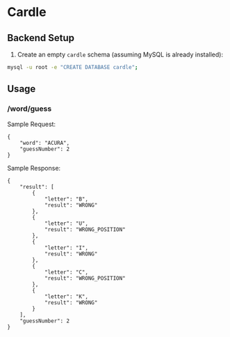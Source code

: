 # Cardle

## Backend Setup
1. Create an empty `cardle` schema (assuming MySQL is already installed):

```sh
mysql -u root -e "CREATE DATABASE cardle";
```


## Usage

### /word/guess
Sample Request:
```
{
    "word": "ACURA",
    "guessNumber": 2
}
```

Sample Response:
```
{
    "result": [
        {
            "letter": "B",
            "result": "WRONG"
        },
        {
            "letter": "U",
            "result": "WRONG_POSITION"
        },
        {
            "letter": "I",
            "result": "WRONG"
        },
        {
            "letter": "C",
            "result": "WRONG_POSITION"
        },
        {
            "letter": "K",
            "result": "WRONG"
        }
    ],
    "guessNumber": 2
}
```